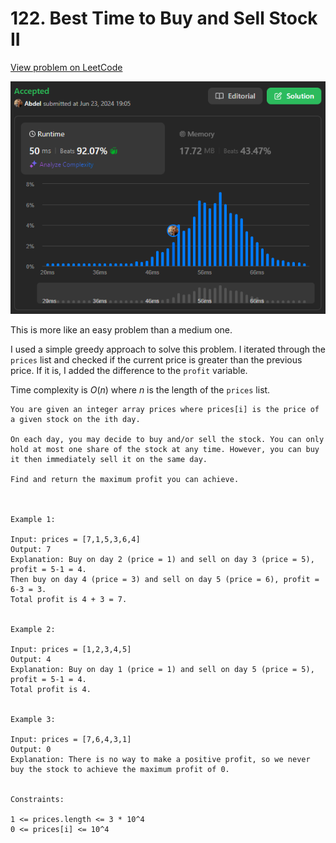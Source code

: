 # 122. Best Time to Buy and Sell Stock II

[View problem on LeetCode](https://leetcode.com/problems/best-time-to-buy-and-sell-stock-ii/)

![Submission](image.png)

This is more like an easy problem than a medium one.

I used a simple greedy approach to solve this problem. I iterated through the `prices` list and checked if the current price is greater than the previous price. If it is, I added the difference to the `profit` variable.

Time complexity is $O(n)$ where $n$ is the length of the `prices` list.

```
You are given an integer array prices where prices[i] is the price of a given stock on the ith day.

On each day, you may decide to buy and/or sell the stock. You can only hold at most one share of the stock at any time. However, you can buy it then immediately sell it on the same day.

Find and return the maximum profit you can achieve.



Example 1:

Input: prices = [7,1,5,3,6,4]
Output: 7
Explanation: Buy on day 2 (price = 1) and sell on day 3 (price = 5), profit = 5-1 = 4.
Then buy on day 4 (price = 3) and sell on day 5 (price = 6), profit = 6-3 = 3.
Total profit is 4 + 3 = 7.


Example 2:

Input: prices = [1,2,3,4,5]
Output: 4
Explanation: Buy on day 1 (price = 1) and sell on day 5 (price = 5), profit = 5-1 = 4.
Total profit is 4.


Example 3:

Input: prices = [7,6,4,3,1]
Output: 0
Explanation: There is no way to make a positive profit, so we never buy the stock to achieve the maximum profit of 0.


Constraints:

1 <= prices.length <= 3 * 10^4
0 <= prices[i] <= 10^4
```
